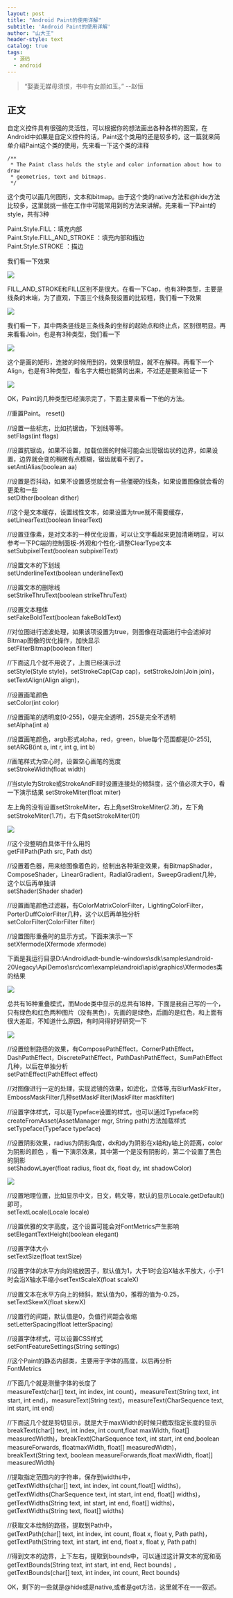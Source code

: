 ```yaml
---
layout: post
title: "Android Paint的使用详解"
subtitle: 'Android Paint的使用详解'
author: "山大王"
header-style: text
catalog: true
tags:
  - 源码
  - android
---
```

> “娶妻无媒毋须恨，书中有女颜如玉。”
	--赵恒

## 正文

自定义控件具有很强的灵活性，可以根据你的想法画出各种各样的图案，在Android中如果是自定义控件的话，Paint这个类用的还是较多的，这一篇就来简单介绍Paint这个类的使用，先来看一下这个类的注释

```
/**
 * The Paint class holds the style and color information about how to draw
 * geometries, text and bitmaps.
 */
```

这个类可以画几何图形，文本和bitmap。由于这个类的native方法和@hide方法比较多，这里就挑一些在工作中可能常用到的方法来讲解。先来看一下Paint的style，共有3种

Paint.Style.FILL：填充内部  
Paint.Style.FILL_AND_STROKE  ：填充内部和描边  
Paint.Style.STROKE  ：描边

我们看一下效果

![](/img/blog/2016/20160620160723291.png)

FILL_AND_STROKE和FILL区别不是很大。在看一下Cap，也有3种类型，主要是线条的末端，为了直观，下面三个线条我设置的比较粗，我们看一下效果

![](/img/blog/2016/20160620170323869.jpg)

我们看一下，其中两条竖线是三条线条的坐标的起始点和终止点，区别很明显。再来看看Join，也是有3种类型，我们看一下

![](/img/blog/2016/20160620171246480.jpg)

这个是画的矩形，连接的时候用到的，效果很明显，就不在解释。再看下一个Align，也是有3种类型，看名字大概也能猜的出来，不过还是要来验证一下

![](/img/blog/2016/20160620172428974.jpg)

OK，Paint的几种类型已经演示完了，下面主要来看一下他的方法。

//重置Paint。
reset()

//设置一些标志，比如抗锯齿，下划线等等。  
setFlags(int flags)

//设置抗锯齿，如果不设置，加载位图的时候可能会出现锯齿状的边界，如果设置，边界就会变的稍微有点模糊，锯齿就看不到了。  
setAntiAlias(boolean aa)

//设置是否抖动，如果不设置感觉就会有一些僵硬的线条，如果设置图像就会看的更柔和一些  
setDither(boolean dither)

//这个是文本缓存，设置线性文本，如果设置为true就不需要缓存，  
setLinearText(boolean linearText)

//设置亚像素，是对文本的一种优化设置，可以让文字看起来更加清晰明显，可以参考一下PC端的控制面板-外观和个性化-调整ClearType文本  
setSubpixelText(boolean subpixelText)

//设置文本的下划线  
setUnderlineText(boolean underlineText)

//设置文本的删除线  
setStrikeThruText(boolean strikeThruText)

//设置文本粗体  
setFakeBoldText(boolean fakeBoldText)

//对位图进行滤波处理，如果该项设置为true，则图像在动画进行中会滤掉对Bitmap图像的优化操作，加快显示   
setFilterBitmap(boolean filter)

//下面这几个就不用说了，上面已经演示过  
setStyle(Style style)，setStrokeCap(Cap cap)，setStrokeJoin(Join join)，setTextAlign(Align align)，

//设置画笔颜色  
setColor(int color)

//设置画笔的透明度[0-255]，0是完全透明，255是完全不透明  
setAlpha(int a)

//设置画笔颜色，argb形式alpha，red，green，blue每个范围都是[0-255],  
setARGB(int a, int r, int g, int b)

//画笔样式为空心时，设置空心画笔的宽度  
setStrokeWidth(float width)

//当style为Stroke或StrokeAndFill时设置连接处的倾斜度，这个值必须大于0，看一下演示结果  setStrokeMiter(float miter)

左上角的没有设置setStrokeMiter，右上角setStrokeMiter(2.3f)，左下角setStrokeMiter(1.7f)，右下角setStrokeMiter(0f)

![](/img/blog/2016/20160622115843846.jpg)

//这个没整明白具体干什么用的  
getFillPath(Path src, Path dst)

//设置着色器，用来给图像着色的，绘制出各种渐变效果，有BitmapShader，ComposeShader，LinearGradient，RadialGradient，SweepGradient几种，这个以后再单独讲  
setShader(Shader shader)

//设置画笔颜色过滤器，有ColorMatrixColorFilter，LightingColorFilter，PorterDuffColorFilter几种，这个以后再单独分析  
setColorFilter(ColorFilter filter)

//设置图形重叠时的显示方式，下面来演示一下  
setXfermode(Xfermode xfermode)

下面是我运行目录D:\Android\adt-bundle-windows\sdk\samples\android-20\legacy\ApiDemos\src\com\example\android\apis\graphics\Xfermodes类的结果

![](/img/blog/2016/20160622162114475.jpg)

总共有16种重叠模式，而Mode类中显示的总共有18种，下面是我自己写的一个，只有绿色和红色两种图片（没有黑色），先画的是绿色，后画的是红色，和上面有很大差距，不知道什么原因，有时间得好好研究一下

![](/img/blog/2016/20160622162640466.jpg)

//设置绘制路径的效果，有ComposePathEffect，CornerPathEffect，DashPathEffect，DiscretePathEffect，PathDashPathEffect，SumPathEffect几种，以后在单独分析  
setPathEffect(PathEffect effect)

//对图像进行一定的处理，实现滤镜的效果，如滤化，立体等,有BlurMaskFilter，EmbossMaskFilter几种setMaskFilter(MaskFilter maskfilter)

//设置字体样式，可以是Typeface设置的样式，也可以通过Typeface的createFromAsset(AssetManager mgr, String path)方法加载样式  
setTypeface(Typeface typeface)

//设置阴影效果，radius为阴影角度，dx和dy为阴影在x轴和y轴上的距离，color为阴影的颜色 ，看一下演示效果，其中第一个是没有阴影的，第二个设置了黑色的阴影  
setShadowLayer(float radius, float dx, float dy, int shadowColor)

![](/img/blog/2016/20160622170228439.jpg)

//设置地理位置，比如显示中文，日文，韩文等，默认的显示Locale.getDefault()即可，  
setTextLocale(Locale locale)

//设置优雅的文字高度，这个设置可能会对FontMetrics产生影响  
setElegantTextHeight(boolean elegant)

//设置字体大小  
setTextSize(float textSize)

//设置字体的水平方向的缩放因子，默认值为1，大于1时会沿X轴水平放大，小于1时会沿X轴水平缩小setTextScaleX(float scaleX)

//设置文本在水平方向上的倾斜，默认值为0，推荐的值为-0.25，  
setTextSkewX(float skewX)

//设置行的间距，默认值是0，负值行间距会收缩  
setLetterSpacing(float letterSpacing)

//设置字体样式，可以设置CSS样式  
setFontFeatureSettings(String settings)

//这个Paint的静态内部类，主要用于字体的高度，以后再分析  
FontMetrics

//下面几个就是测量字体的长度了  
measureText(char[] text, int index, int count)，measureText(String text, int start, int end)，measureText(String text)，measureText(CharSequence text, int start, int end)

//下面这几个就是剪切显示，就是大于maxWidth的时候只截取指定长度的显示  
breakText(char[] text, int index, int count,float maxWidth, float[] measuredWidth)，breakText(CharSequence text, int start, int end,boolean measureForwards,  floatmaxWidth, float[] measuredWidth)，breakText(String text, boolean measureForwards,float maxWidth, float[] measuredWidth)

//提取指定范围内的字符串，保存到widths中，  
getTextWidths(char[] text, int index, int count,float[] widths)，getTextWidths(CharSequence text, int start, int end, float[] widths)，getTextWidths(String text, int start, int end, float[] widths)，getTextWidths(String text, float[] widths)

//获取文本绘制的路径，提取到Path中，  
getTextPath(char[] text, int index, int count, float x, float y, Path path)，getTextPath(String text, int start, int end, float x, float y, Path path)

//得到文本的边界，上下左右，提取到bounds中，可以通过这计算文本的宽和高  
getTextBounds(String text, int start, int end, Rect bounds) ，getTextBounds(char[] text, int index, int count, Rect bounds)

OK，剩下的一些就是@hide或是native,或者是get方法，这里就不在一一叙述。